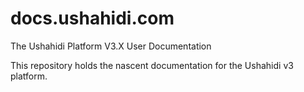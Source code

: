 docs.ushahidi.com
=================

The Ushahidi Platform V3.X User Documentation

This repository holds the nascent documentation for the Ushahidi v3 platform.
